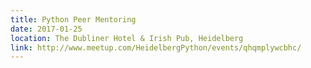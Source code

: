 ```yaml
---
title: Python Peer Mentoring
date: 2017-01-25
location: The Dubliner Hotel & Irish Pub, Heidelberg
link: http://www.meetup.com/HeidelbergPython/events/qhqmplywcbhc/
---
```

